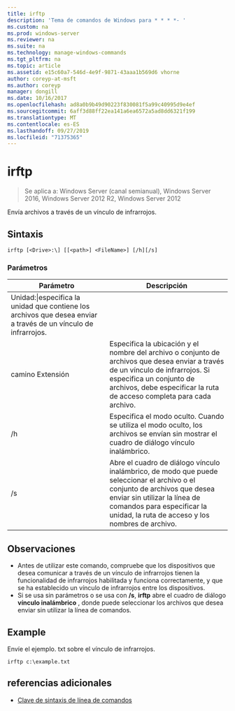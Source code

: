 ```yaml
---
title: irftp
description: 'Tema de comandos de Windows para * * * *- '
ms.custom: na
ms.prod: windows-server
ms.reviewer: na
ms.suite: na
ms.technology: manage-windows-commands
ms.tgt_pltfrm: na
ms.topic: article
ms.assetid: e15c60a7-546d-4e9f-9871-43aaa1b569d6 vhorne
author: coreyp-at-msft
ms.author: coreyp
manager: dongill
ms.date: 10/16/2017
ms.openlocfilehash: ad8a0b9b49d90223f830081f5a99c40995d9e4ef
ms.sourcegitcommit: 6aff3d88ff22ea141a6ea6572a5ad8dd6321f199
ms.translationtype: MT
ms.contentlocale: es-ES
ms.lasthandoff: 09/27/2019
ms.locfileid: "71375365"
---
```

# <a name="irftp"></a>irftp

>Se aplica a: Windows Server (canal semianual), Windows Server 2016, Windows Server 2012 R2, Windows Server 2012

Envía archivos a través de un vínculo de infrarrojos.    
## <a name="syntax"></a>Sintaxis  
```  
irftp [<Drive>:\] [[<path>] <FileName>] [/h][/s]  
```  

### <a name="parameters"></a>Parámetros  
|Parámetro|Descripción|  
|-------|--------|  
|Unidad:\|especifica la unidad que contiene los archivos que desea enviar a través de un vínculo de infrarrojos.|  
|camino Extensión|Especifica la ubicación y el nombre del archivo o conjunto de archivos que desea enviar a través de un vínculo de infrarrojos. Si especifica un conjunto de archivos, debe especificar la ruta de acceso completa para cada archivo.|  
|/h|Especifica el modo oculto. Cuando se utiliza el modo oculto, los archivos se envían sin mostrar el cuadro de diálogo vínculo inalámbrico.|  
|/s|Abre el cuadro de diálogo vínculo inalámbrico, de modo que puede seleccionar el archivo o el conjunto de archivos que desea enviar sin utilizar la línea de comandos para especificar la unidad, la ruta de acceso y los nombres de archivo.|  

## <a name="remarks"></a>Observaciones  
-   Antes de utilizar este comando, compruebe que los dispositivos que desea comunicar a través de un vínculo de infrarrojos tienen la funcionalidad de infrarrojos habilitada y funciona correctamente, y que se ha establecido un vínculo de infrarrojos entre los dispositivos.  
-   Si se usa sin parámetros o se usa con **/s**, **irftp** abre el cuadro de diálogo **vínculo inalámbrico** , donde puede seleccionar los archivos que desea enviar sin utilizar la línea de comandos.  

## <a name="BKMK_Examples"></a>Example  
Envíe el ejemplo. txt sobre el vínculo de infrarrojos.  
```  
irftp c:\example.txt  
```  

## <a name="additional-references"></a>referencias adicionales  
-   [Clave de sintaxis de línea de comandos](command-line-syntax-key.md)  
